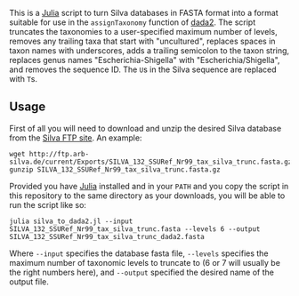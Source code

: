 This is a [Julia](https://julialang.org/) script to turn Silva databases in FASTA format into a format suitable for use in the `assignTaxonomy` function of [dada2](https://benjjneb.github.io/dada2/). The script truncates the taxonomies to a user-specified maximum number of levels, removes any trailing taxa that start with "uncultured", replaces spaces in taxon names with underscores, adds a trailing semicolon to the taxon string, replaces genus names "Escherichia-Shigella" with "Escherichia/Shigella", and removes the sequence ID. The `U`s in the Silva sequence are replaced with `T`s.

## Usage

First of all you will need to download and unzip the desired Silva database from the [Silva FTP site](http://ftp.arb-silva.de/). An example:

    wget http://ftp.arb-silva.de/current/Exports/SILVA_132_SSURef_Nr99_tax_silva_trunc.fasta.gz
    gunzip SILVA_132_SSURef_Nr99_tax_silva_trunc.fasta.gz

Provided you have [Julia](https://julialang.org/) installed and in your `PATH` and you copy the script in this repository to the same directory as your downloads, you will be able to run the script like so:

    julia silva_to_dada2.jl --input SILVA_132_SSURef_Nr99_tax_silva_trunc.fasta --levels 6 --output SILVA_132_SSURef_Nr99_tax_silva_trunc_dada2.fasta

Where `--input` specifies the database fasta file, `--levels` specifies the maximum number of taxonomic levels to truncate to (6 or 7 will usually be the right numbers here), and `--output` specified the desired name of the output file.
